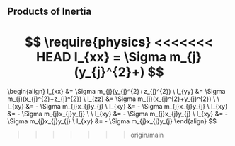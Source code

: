 ## Products of Inertia

$$
\require{physics}
<<<<<<< HEAD
I_{xx} = \Sigma m_{j}(y_{j}^{2}+)
$$
=======
\begin{align}
I_{xx} &= \Sigma m_{j}(y_{j}^{2}+z_{j}^{2}) \\ 
I_{yy} &= \Sigma m_{j}(x_{j}^{2}+z_{j}^{2}) \\
I_{zz} &= \Sigma m_{j}(x_{j}^{2}+y_{j}^{2}) \\ \\
I_{xy} &= - \Sigma m_{j}x_{j}y_{j}  \\
I_{xy} &= - \Sigma m_{j}x_{j}y_{j}  \\
I_{xy} &= - \Sigma m_{j}x_{j}y_{j}  \\ \\
I_{xy} &= - \Sigma m_{j}x_{j}y_{j}  \\
I_{xy} &= - \Sigma m_{j}x_{j}y_{j}  \\
I_{xy} &= - \Sigma m_{j}x_{j}y_{j} 
\end{align}
$$
>>>>>>> origin/main
